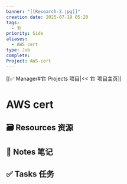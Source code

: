 ```yaml
---
banner: "[[Research-2.jpg]]"
creation date: 2025-07-19 05:20
tags:
  - 🏗️
priority: Side
aliases:
  - AWS cert
type: Job
complete:
Project: AWS-cert
---
```

[[✅ Manager#🏗️ Projects 项目|<< 🏗️ 项目主页]]
# AWS cert

## 🗃️ Resources 资源


## 📒 Notes 笔记


## ✅  Tasks 任务





